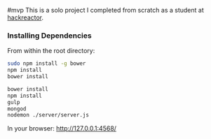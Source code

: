 #mvp
This is a solo project I completed from scratch as a student at [hackreactor](http://hackreactor.com). 



### Installing Dependencies

From within the root directory:
```sh
sudo npm install -g bower
npm install
bower install

bower install
npm install
gulp
mongod
nodemon ./server/server.js
```
In your browser: http://127.0.0.1:4568/
